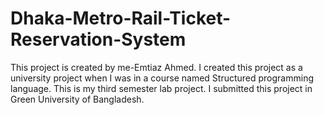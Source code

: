 # Dhaka-Metro-Rail-Ticket-Reservation-System
This project is created by me-Emtiaz Ahmed. I created this project as a university project when I was in a course named Structured programming language.
This is my third semester lab project.
I submitted this project in Green University of Bangladesh.
